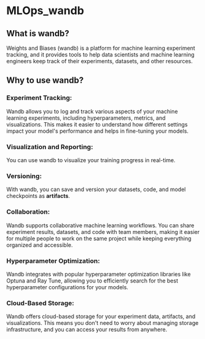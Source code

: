 # MLOps_wandb

## What is wandb?

Weights and Biases (wandb) is a platform for machine learning experiment tracking, and it provides tools to help data scientists and machine learning engineers keep track of their experiments, datasets, and other resources.

## Why to use wandb?

<h3> Experiment Tracking:</h3> Wandb allows you to log and track various aspects of your machine learning experiments, including hyperparameters, metrics, and visualizations. This makes it easier to understand how different settings impact your model's performance and helps in fine-tuning your models.

<h3>Visualization and Reporting:</h3> You can use wandb to visualize your training progress in real-time. 

<h3>Versioning:</h3> With wandb, you can save and version your datasets, code, and model checkpoints as <strong> artifacts</strong>. 

<h3>Collaboration:</h3> Wandb supports collaborative machine learning workflows. You can share experiment results, datasets, and code with team members, making it easier for multiple people to work on the same project while keeping everything organized and accessible.

<h3>Hyperparameter Optimization:</h3> Wandb integrates with popular hyperparameter optimization libraries like Optuna and Ray Tune, allowing you to efficiently search for the best hyperparameter configurations for your models.

<h3>Cloud-Based Storage:</h3> Wandb offers cloud-based storage for your experiment data, artifacts, and visualizations. This means you don't need to worry about managing storage infrastructure, and you can access your results from anywhere.

